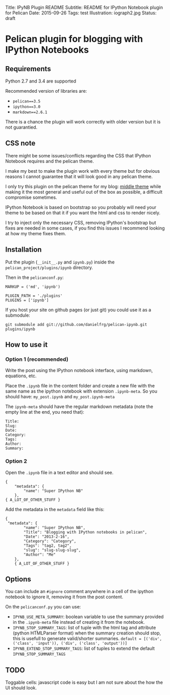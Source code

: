 Title: IPyNB Plugin README
Subtitle: README for IPython Notebook plugin for Pelican
Date: 2015-09-26
Tags: test
Illustration: iograph2.jpg
Status: draft

# Pelican plugin for blogging with IPython Notebooks

## Requirements

Python 2.7 and 3.4 are supported

Recommended version of libraries are:

- `pelican==3.5`
- `ipython==3.0`
- `markdown==2.6.1`

There is a chance the plugin will work correctly with older version but it is not guarantied.

## CSS note

There might be some issues/conflicts regarding the CSS that IPython Notebook requires and the pelican theme.

I make my best to make the plugin work with every theme but for obvious reasons I cannot guarantee that it will look good in any pelican theme.

I only try this plugin on the pelican theme for my blog: [middle theme](https://github.com/danielfrg/middle-theme) while making it the most general and useful out of the box as possible, a difficult compromise sometimes.

IPython Notebook is based on bootstrap so you probably will need your theme to be based on that it if you want the html and css to render nicely.

I try to inject only the necessary CSS, removing IPython's bootstrap but fixes are needed in some cases, if you find this issues I recommend looking at how my theme fixes them.

## Installation

Put the plugin (`__init__.py` and `ipynb.py`) inside the `pelican_project/plugins/ipynb` directory.

Then in the `pelicanconf.py`:
```
MARKUP = ('md', 'ipynb')

PLUGIN_PATH = './plugins'
PLUGINS = ['ipynb']
```

If you host your site on github pages (or just git) you could use it as a submodule:

```
git submodule add git://github.com/danielfrg/pelican-ipynb.git plugins/ipynb
```

## How to use it

### Option 1 (recommended)

Write the post using the IPython notebook interface, using markdown, equations, etc.

Place the `.ipynb` file in the content folder and create a new file with the
same name as the ipython notebook with extension `.ipynb-meta`. So you should have:
`my_post.ipynb` and `my_post.ipynb-meta`

The `ipynb-meta` should have the regular markdown metadata (note the empty line at the end, you need that):

```
Title:
Slug:
Date:
Category:
Tags:
Author:
Summary:

```

### Option 2

Open the `.ipynb` file in a text editor and should see.

```
{
    "metadata": {
        "name": "Super IPython NB"
    },
{ A_LOT_OF_OTHER_STUFF }
```

Add the metadata in the `metadata` field like this:

```
{
 "metadata": {
        "name": "Super IPython NB",
        "Title": "Blogging with IPython notebooks in pelican",
        "Date": "2013-2-16",
        "Category": "Category",
        "Tags": "tag2, tag2",
        "slug": "slug-slug-slug",
        "Author": "Me"
    },
    { A_LOT_OF_OTHER_STUFF }
```

## Options

You can include an `#ignore` comment anywhere in a cell of the ipython notebook
to ignore it, removing it from the post content.

On the `pelicanconf.py` you can use:

- `IPYNB_USE_META_SUMMARY`: boolean variable to use the summary provided in the `.ipynb-meta` file instead of creating it from the notebook.
- `IPYNB_STOP_SUMMARY_TAGS`: list of tuple with the html tag and attribute (python HTMLParser format)
when the summary creation should stop, this is usefull to generate valid/shorter summaries.
`default = [('div', ('class', 'input')), ('div', ('class', 'output'))]`
- `IPYNB_EXTEND_STOP_SUMMARY_TAGS`: list of tuples to extend the default `IPYNB_STOP_SUMMARY_TAGS`
## TODO

Toggable cells: javascript code is easy but I am not sure about the how the UI should look.
